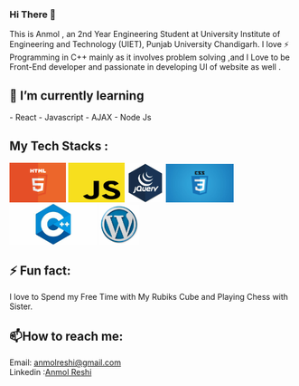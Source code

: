 ### Hi There 👋
This is Anmol , an 2nd Year Engineering Student at University Institute of Engineering and Technology (UIET), Punjab University Chandigarh. I love ⚡ Programming in C++ mainly as it involves problem solving ,and I Love to be Front-End developer and passionate in developing UI of website as well .<br>

<h2>🌱 I’m currently learning </h2>
- React 
- Javascript 
- AJAX
- Node Js

<h2>My Tech Stacks :</br> </h2>
<span>
<img width="100px" width="100px"  src="html.png"/>
<img height="70px" width="100px" src="jss.png"/>
<img width="65px" width="100px"  src="jquery.jpg"/>
<img width="120px" width="100px"  src="css.jpg"/>
<img width="155px" width="100px"  src="c++.jpg"/>
<img width="70px" width="100px"  src="word.jpg"/>
  </span>
  
  <h2>⚡ Fun fact:</h2>
  <span>
  I love to Spend my Free Time with My Rubiks Cube and Playing Chess with Sister.
  </span>

<h2> 📫<b>How to reach me:</b> <br></h2>
Email: <a href="mailto:anmolreshi@gmail.com">anmolreshi@gmail.com<br></a>
Linkedin :<a href="https://www.linkedin.com/in/anmolreshi/">Anmol Reshi</a>

<!--
**Anmolreshi/Anmolreshi** is a ✨ _special_ ✨ repository because its `README.md` (this file) appears on your GitHub profile.

Here are some ideas to get you started:  
- 🔭 I’m currently working on ...
- 🌱 I’m currently learning ...
- 👯 I’m looking to collaborate on ...
- 🤔 I’m looking for help with ...
- 💬 Ask me about ...
- 📫 How to reach me: ...
- 😄 Pronouns: ...
- ⚡ Fun fact: ...
-->

